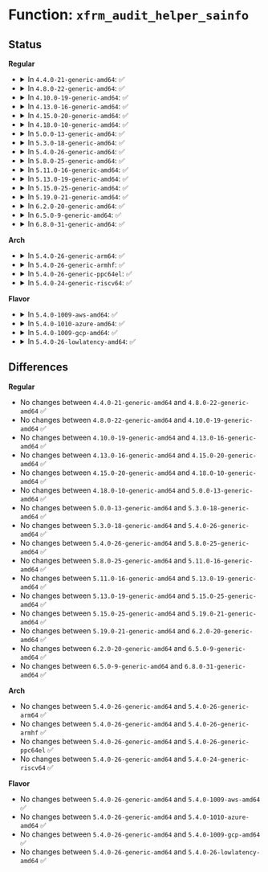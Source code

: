 # Function: <code>xfrm_audit_helper_sainfo</code>

## Status
<b>Regular</b>
<ul>
<li>
<details>
<summary>In <code>4.4.0-21-generic-amd64</code>: ✅</summary>

```c
void xfrm_audit_helper_sainfo(struct xfrm_state * x, struct audit_buffer * audit_buf)
```

```json
{
  "name": "xfrm_audit_helper_sainfo",
  "collision_type": "Unique Static",
  "inline_type": "No",
  "funcs": [
    {
      "addr": 18446744071586937760,
      "name": "xfrm_audit_helper_sainfo",
      "external": false,
      "loc": "net/xfrm/xfrm_state.c:2135",
      "file": "net/xfrm/xfrm_state.c",
      "inline": "seen, unknown",
      "caller_inline": [],
      "caller_func": [
        "net/xfrm/xfrm_state.c:xfrm_audit_state_delete",
        "net/xfrm/xfrm_state.c:xfrm_audit_state_add"
      ]
    }
  ],
  "symbols": [
    {
      "addr": 18446744071586937760,
      "name": "xfrm_audit_helper_sainfo",
      "section": ".text",
      "bind": "STB_LOCAL",
      "size": 166
    }
  ]
}
```
</details>
</li>
<li>
<details>
<summary>In <code>4.8.0-22-generic-amd64</code>: ✅</summary>

```c
void xfrm_audit_helper_sainfo(struct xfrm_state * x, struct audit_buffer * audit_buf)
```

```json
{
  "name": "xfrm_audit_helper_sainfo",
  "collision_type": "Unique Static",
  "inline_type": "No",
  "funcs": [
    {
      "addr": 18446744071587385024,
      "name": "xfrm_audit_helper_sainfo",
      "external": false,
      "loc": "net/xfrm/xfrm_state.c:2136",
      "file": "net/xfrm/xfrm_state.c",
      "inline": "seen, unknown",
      "caller_inline": [],
      "caller_func": [
        "net/xfrm/xfrm_state.c:xfrm_audit_state_delete",
        "net/xfrm/xfrm_state.c:xfrm_audit_state_add"
      ]
    }
  ],
  "symbols": [
    {
      "addr": 18446744071587385024,
      "name": "xfrm_audit_helper_sainfo",
      "section": ".text",
      "bind": "STB_LOCAL",
      "size": 166
    }
  ]
}
```
</details>
</li>
<li>
<details>
<summary>In <code>4.10.0-19-generic-amd64</code>: ✅</summary>

```c
void xfrm_audit_helper_sainfo(struct xfrm_state * x, struct audit_buffer * audit_buf)
```

```json
{
  "name": "xfrm_audit_helper_sainfo",
  "collision_type": "Unique Static",
  "inline_type": "No",
  "funcs": [
    {
      "addr": 18446744071587588128,
      "name": "xfrm_audit_helper_sainfo",
      "external": false,
      "loc": "net/xfrm/xfrm_state.c:2163",
      "file": "net/xfrm/xfrm_state.c",
      "inline": "seen, unknown",
      "caller_inline": [],
      "caller_func": [
        "net/xfrm/xfrm_state.c:xfrm_audit_state_delete",
        "net/xfrm/xfrm_state.c:xfrm_audit_state_add"
      ]
    }
  ],
  "symbols": [
    {
      "addr": 18446744071587588128,
      "name": "xfrm_audit_helper_sainfo",
      "section": ".text",
      "bind": "STB_LOCAL",
      "size": 166
    }
  ]
}
```
</details>
</li>
<li>
<details>
<summary>In <code>4.13.0-16-generic-amd64</code>: ✅</summary>

```c
void xfrm_audit_helper_sainfo(struct xfrm_state * x, struct audit_buffer * audit_buf)
```

```json
{
  "name": "xfrm_audit_helper_sainfo",
  "collision_type": "Unique Static",
  "inline_type": "No",
  "funcs": [
    {
      "addr": 18446744071587733824,
      "name": "xfrm_audit_helper_sainfo",
      "external": false,
      "loc": "net/xfrm/xfrm_state.c:2325",
      "file": "net/xfrm/xfrm_state.c",
      "inline": "seen, unknown",
      "caller_inline": [],
      "caller_func": [
        "net/xfrm/xfrm_state.c:xfrm_audit_state_delete",
        "net/xfrm/xfrm_state.c:xfrm_audit_state_add"
      ]
    }
  ],
  "symbols": [
    {
      "addr": 18446744071587733824,
      "name": "xfrm_audit_helper_sainfo",
      "section": ".text",
      "bind": "STB_LOCAL",
      "size": 166
    }
  ]
}
```
</details>
</li>
<li>
<details>
<summary>In <code>4.15.0-20-generic-amd64</code>: ✅</summary>

```c
void xfrm_audit_helper_sainfo(struct xfrm_state * x, struct audit_buffer * audit_buf)
```

```json
{
  "name": "xfrm_audit_helper_sainfo",
  "collision_type": "Unique Static",
  "inline_type": "No",
  "funcs": [
    {
      "addr": 18446744071588260976,
      "name": "xfrm_audit_helper_sainfo",
      "external": false,
      "loc": "net/xfrm/xfrm_state.c:2358",
      "file": "net/xfrm/xfrm_state.c",
      "inline": "seen, unknown",
      "caller_inline": [],
      "caller_func": [
        "net/xfrm/xfrm_state.c:xfrm_audit_state_delete",
        "net/xfrm/xfrm_state.c:xfrm_audit_state_add"
      ]
    }
  ],
  "symbols": [
    {
      "addr": 18446744071588260976,
      "name": "xfrm_audit_helper_sainfo",
      "section": ".text",
      "bind": "STB_LOCAL",
      "size": 166
    }
  ]
}
```
</details>
</li>
<li>
<details>
<summary>In <code>4.18.0-10-generic-amd64</code>: ✅</summary>

```c
void xfrm_audit_helper_sainfo(struct xfrm_state * x, struct audit_buffer * audit_buf)
```

```json
{
  "name": "xfrm_audit_helper_sainfo",
  "collision_type": "Unique Static",
  "inline_type": "No",
  "funcs": [
    {
      "addr": 18446744071588615328,
      "name": "xfrm_audit_helper_sainfo",
      "external": false,
      "loc": "net/xfrm/xfrm_state.c:2369",
      "file": "net/xfrm/xfrm_state.c",
      "inline": "seen, unknown",
      "caller_inline": [],
      "caller_func": [
        "net/xfrm/xfrm_state.c:xfrm_audit_state_delete",
        "net/xfrm/xfrm_state.c:xfrm_audit_state_add"
      ]
    }
  ],
  "symbols": [
    {
      "addr": 18446744071588615328,
      "name": "xfrm_audit_helper_sainfo",
      "section": ".text",
      "bind": "STB_LOCAL",
      "size": 166
    }
  ]
}
```
</details>
</li>
<li>
<details>
<summary>In <code>5.0.0-13-generic-amd64</code>: ✅</summary>

```c
void xfrm_audit_helper_sainfo(struct xfrm_state * x, struct audit_buffer * audit_buf)
```

```json
{
  "name": "xfrm_audit_helper_sainfo",
  "collision_type": "Unique Static",
  "inline_type": "No",
  "funcs": [
    {
      "addr": 18446744071588825488,
      "name": "xfrm_audit_helper_sainfo",
      "external": false,
      "loc": "net/xfrm/xfrm_state.c:2401",
      "file": "net/xfrm/xfrm_state.c",
      "inline": "seen, unknown",
      "caller_inline": [],
      "caller_func": [
        "net/xfrm/xfrm_state.c:xfrm_audit_state_delete",
        "net/xfrm/xfrm_state.c:xfrm_audit_state_add"
      ]
    }
  ],
  "symbols": [
    {
      "addr": 18446744071588825488,
      "name": "xfrm_audit_helper_sainfo",
      "section": ".text",
      "bind": "STB_LOCAL",
      "size": 166
    }
  ]
}
```
</details>
</li>
<li>
<details>
<summary>In <code>5.3.0-18-generic-amd64</code>: ✅</summary>

```c
void xfrm_audit_helper_sainfo(struct xfrm_state * x, struct audit_buffer * audit_buf)
```

```json
{
  "name": "xfrm_audit_helper_sainfo",
  "collision_type": "Unique Static",
  "inline_type": "No",
  "funcs": [
    {
      "addr": 18446744071589260032,
      "name": "xfrm_audit_helper_sainfo",
      "external": false,
      "loc": "net/xfrm/xfrm_state.c:2585",
      "file": "net/xfrm/xfrm_state.c",
      "inline": "seen, unknown",
      "caller_inline": [],
      "caller_func": [
        "net/xfrm/xfrm_state.c:xfrm_audit_state_delete",
        "net/xfrm/xfrm_state.c:xfrm_audit_state_add"
      ]
    }
  ],
  "symbols": [
    {
      "addr": 18446744071589260032,
      "name": "xfrm_audit_helper_sainfo",
      "section": ".text",
      "bind": "STB_LOCAL",
      "size": 166
    }
  ]
}
```
</details>
</li>
<li>
<details>
<summary>In <code>5.4.0-26-generic-amd64</code>: ✅</summary>

```c
void xfrm_audit_helper_sainfo(struct xfrm_state * x, struct audit_buffer * audit_buf)
```

```json
{
  "name": "xfrm_audit_helper_sainfo",
  "collision_type": "Unique Static",
  "inline_type": "No",
  "funcs": [
    {
      "addr": 18446744071589485024,
      "name": "xfrm_audit_helper_sainfo",
      "external": false,
      "loc": "net/xfrm/xfrm_state.c:2587",
      "file": "net/xfrm/xfrm_state.c",
      "inline": "seen, unknown",
      "caller_inline": [],
      "caller_func": [
        "net/xfrm/xfrm_state.c:xfrm_audit_state_delete",
        "net/xfrm/xfrm_state.c:xfrm_audit_state_add"
      ]
    }
  ],
  "symbols": [
    {
      "addr": 18446744071589485024,
      "name": "xfrm_audit_helper_sainfo",
      "section": ".text",
      "bind": "STB_LOCAL",
      "size": 166
    }
  ]
}
```
</details>
</li>
<li>
<details>
<summary>In <code>5.8.0-25-generic-amd64</code>: ✅</summary>

```c
void xfrm_audit_helper_sainfo(struct xfrm_state * x, struct audit_buffer * audit_buf)
```

```json
{
  "name": "xfrm_audit_helper_sainfo",
  "collision_type": "Unique Static",
  "inline_type": "No",
  "funcs": [
    {
      "addr": 18446744071590473648,
      "name": "xfrm_audit_helper_sainfo",
      "external": false,
      "loc": "net/xfrm/xfrm_state.c:2590",
      "file": "net/xfrm/xfrm_state.c",
      "inline": "seen, unknown",
      "caller_inline": [],
      "caller_func": [
        "net/xfrm/xfrm_state.c:xfrm_audit_state_delete",
        "net/xfrm/xfrm_state.c:xfrm_audit_state_add"
      ]
    }
  ],
  "symbols": [
    {
      "addr": 18446744071590473648,
      "name": "xfrm_audit_helper_sainfo",
      "section": ".text",
      "bind": "STB_LOCAL",
      "size": 166
    }
  ]
}
```
</details>
</li>
<li>
<details>
<summary>In <code>5.11.0-16-generic-amd64</code>: ✅</summary>

```c
void xfrm_audit_helper_sainfo(struct xfrm_state * x, struct audit_buffer * audit_buf)
```

```json
{
  "name": "xfrm_audit_helper_sainfo",
  "collision_type": "Unique Static",
  "inline_type": "No",
  "funcs": [
    {
      "addr": 18446744071590531968,
      "name": "xfrm_audit_helper_sainfo",
      "external": false,
      "loc": "net/xfrm/xfrm_state.c:2699",
      "file": "net/xfrm/xfrm_state.c",
      "inline": "seen, unknown",
      "caller_inline": [],
      "caller_func": [
        "net/xfrm/xfrm_state.c:xfrm_audit_state_delete",
        "net/xfrm/xfrm_state.c:xfrm_audit_state_add"
      ]
    }
  ],
  "symbols": [
    {
      "addr": 18446744071590531968,
      "name": "xfrm_audit_helper_sainfo",
      "section": ".text",
      "bind": "STB_LOCAL",
      "size": 166
    }
  ]
}
```
</details>
</li>
<li>
<details>
<summary>In <code>5.13.0-19-generic-amd64</code>: ✅</summary>

```c
void xfrm_audit_helper_sainfo(struct xfrm_state * x, struct audit_buffer * audit_buf)
```

```json
{
  "name": "xfrm_audit_helper_sainfo",
  "collision_type": "Unique Static",
  "inline_type": "No",
  "funcs": [
    {
      "addr": 18446744071590457248,
      "name": "xfrm_audit_helper_sainfo",
      "external": false,
      "loc": "net/xfrm/xfrm_state.c:2710",
      "file": "net/xfrm/xfrm_state.c",
      "inline": "seen, unknown",
      "caller_inline": [],
      "caller_func": [
        "net/xfrm/xfrm_state.c:xfrm_audit_state_delete",
        "net/xfrm/xfrm_state.c:xfrm_audit_state_add"
      ]
    }
  ],
  "symbols": [
    {
      "addr": 18446744071590457248,
      "name": "xfrm_audit_helper_sainfo",
      "section": ".text",
      "bind": "STB_LOCAL",
      "size": 166
    }
  ]
}
```
</details>
</li>
<li>
<details>
<summary>In <code>5.15.0-25-generic-amd64</code>: ✅</summary>

```c
void xfrm_audit_helper_sainfo(struct xfrm_state * x, struct audit_buffer * audit_buf)
```

```json
{
  "name": "xfrm_audit_helper_sainfo",
  "collision_type": "Unique Static",
  "inline_type": "No",
  "funcs": [
    {
      "addr": 18446744071591259808,
      "name": "xfrm_audit_helper_sainfo",
      "external": false,
      "loc": "net/xfrm/xfrm_state.c:2767",
      "file": "net/xfrm/xfrm_state.c",
      "inline": "seen, unknown",
      "caller_inline": [],
      "caller_func": [
        "net/xfrm/xfrm_state.c:xfrm_audit_state_delete",
        "net/xfrm/xfrm_state.c:xfrm_audit_state_add"
      ]
    }
  ],
  "symbols": [
    {
      "addr": 18446744071591259808,
      "name": "xfrm_audit_helper_sainfo",
      "section": ".text",
      "bind": "STB_LOCAL",
      "size": 166
    }
  ]
}
```
</details>
</li>
<li>
<details>
<summary>In <code>5.19.0-21-generic-amd64</code>: ✅</summary>

```c
void xfrm_audit_helper_sainfo(struct xfrm_state * x, struct audit_buffer * audit_buf)
```

```json
{
  "name": "xfrm_audit_helper_sainfo",
  "collision_type": "Unique Static",
  "inline_type": "No",
  "funcs": [
    {
      "addr": 18446744071592924576,
      "name": "xfrm_audit_helper_sainfo",
      "external": false,
      "loc": "net/xfrm/xfrm_state.c:2769",
      "file": "net/xfrm/xfrm_state.c",
      "inline": "seen, unknown",
      "caller_inline": [],
      "caller_func": [
        "net/xfrm/xfrm_state.c:xfrm_audit_state_delete",
        "net/xfrm/xfrm_state.c:xfrm_audit_state_add"
      ]
    }
  ],
  "symbols": [
    {
      "addr": 18446744071592924576,
      "name": "xfrm_audit_helper_sainfo",
      "section": ".text",
      "bind": "STB_LOCAL",
      "size": 183
    }
  ]
}
```
</details>
</li>
<li>
<details>
<summary>In <code>6.2.0-20-generic-amd64</code>: ✅</summary>

```c
void xfrm_audit_helper_sainfo(struct xfrm_state * x, struct audit_buffer * audit_buf)
```

```json
{
  "name": "xfrm_audit_helper_sainfo",
  "collision_type": "Unique Static",
  "inline_type": "No",
  "funcs": [
    {
      "addr": 18446744071594806096,
      "name": "xfrm_audit_helper_sainfo",
      "external": false,
      "loc": "net/xfrm/xfrm_state.c:2945",
      "file": "net/xfrm/xfrm_state.c",
      "inline": "seen, unknown",
      "caller_inline": [],
      "caller_func": [
        "net/xfrm/xfrm_state.c:xfrm_audit_state_delete",
        "net/xfrm/xfrm_state.c:xfrm_audit_state_add"
      ]
    }
  ],
  "symbols": [
    {
      "addr": 18446744071594806096,
      "name": "xfrm_audit_helper_sainfo",
      "section": ".text",
      "bind": "STB_LOCAL",
      "size": 183
    }
  ]
}
```
</details>
</li>
<li>
<details>
<summary>In <code>6.5.0-9-generic-amd64</code>: ✅</summary>

```c
void xfrm_audit_helper_sainfo(struct xfrm_state * x, struct audit_buffer * audit_buf)
```

```json
{
  "name": "xfrm_audit_helper_sainfo",
  "collision_type": "Unique Static",
  "inline_type": "No",
  "funcs": [
    {
      "addr": 18446744071595197760,
      "name": "xfrm_audit_helper_sainfo",
      "external": false,
      "loc": "net/xfrm/xfrm_state.c:2937",
      "file": "net/xfrm/xfrm_state.c",
      "inline": "seen, unknown",
      "caller_inline": [],
      "caller_func": [
        "net/xfrm/xfrm_state.c:xfrm_audit_state_delete",
        "net/xfrm/xfrm_state.c:xfrm_audit_state_add"
      ]
    }
  ],
  "symbols": [
    {
      "addr": 18446744071595197760,
      "name": "xfrm_audit_helper_sainfo",
      "section": ".text",
      "bind": "STB_LOCAL",
      "size": 185
    }
  ]
}
```
</details>
</li>
<li>
<details>
<summary>In <code>6.8.0-31-generic-amd64</code>: ✅</summary>

```c
void xfrm_audit_helper_sainfo(struct xfrm_state * x, struct audit_buffer * audit_buf)
```

```json
{
  "name": "xfrm_audit_helper_sainfo",
  "collision_type": "Unique Static",
  "inline_type": "No",
  "funcs": [
    {
      "addr": 18446744071596038320,
      "name": "xfrm_audit_helper_sainfo",
      "external": false,
      "loc": "net/xfrm/xfrm_state.c:2937",
      "file": "net/xfrm/xfrm_state.c",
      "inline": "seen, unknown",
      "caller_inline": [],
      "caller_func": [
        "net/xfrm/xfrm_state.c:xfrm_audit_state_delete",
        "net/xfrm/xfrm_state.c:xfrm_audit_state_add"
      ]
    }
  ],
  "symbols": [
    {
      "addr": 18446744071596038320,
      "name": "xfrm_audit_helper_sainfo",
      "section": ".text",
      "bind": "STB_LOCAL",
      "size": 185
    }
  ]
}
```
</details>
</li>
</ul>
<b>Arch</b>
<ul>
<li>
<details>
<summary>In <code>5.4.0-26-generic-arm64</code>: ✅</summary>

```c
void xfrm_audit_helper_sainfo(struct xfrm_state * x, struct audit_buffer * audit_buf)
```

```json
{
  "name": "xfrm_audit_helper_sainfo",
  "collision_type": "Unique Static",
  "inline_type": "No",
  "funcs": [
    {
      "addr": 18446603336503144048,
      "name": "xfrm_audit_helper_sainfo",
      "external": false,
      "loc": "net/xfrm/xfrm_state.c:2587",
      "file": "net/xfrm/xfrm_state.c",
      "inline": "seen, unknown",
      "caller_inline": [],
      "caller_func": [
        "net/xfrm/xfrm_state.c:xfrm_audit_state_delete",
        "net/xfrm/xfrm_state.c:xfrm_audit_state_add"
      ]
    }
  ],
  "symbols": [
    {
      "addr": 18446603336503144048,
      "name": "xfrm_audit_helper_sainfo",
      "section": ".text",
      "bind": "STB_LOCAL",
      "size": 184
    }
  ]
}
```
</details>
</li>
<li>
<details>
<summary>In <code>5.4.0-26-generic-armhf</code>: ✅</summary>

```c
void xfrm_audit_helper_sainfo(struct xfrm_state * x, struct audit_buffer * audit_buf)
```

```json
{
  "name": "xfrm_audit_helper_sainfo",
  "collision_type": "Unique Static",
  "inline_type": "No",
  "funcs": [
    {
      "addr": 3235825196,
      "name": "xfrm_audit_helper_sainfo",
      "external": false,
      "loc": "net/xfrm/xfrm_state.c:2587",
      "file": "net/xfrm/xfrm_state.c",
      "inline": "seen, unknown",
      "caller_inline": [],
      "caller_func": [
        "net/xfrm/xfrm_state.c:xfrm_audit_state_delete",
        "net/xfrm/xfrm_state.c:xfrm_audit_state_add"
      ]
    }
  ],
  "symbols": [
    {
      "addr": 3235825196,
      "name": "xfrm_audit_helper_sainfo",
      "section": ".text",
      "bind": "STB_LOCAL",
      "size": 188
    }
  ]
}
```
</details>
</li>
<li>
<details>
<summary>In <code>5.4.0-26-generic-ppc64el</code>: ✅</summary>

```c
void xfrm_audit_helper_sainfo(struct xfrm_state * x, struct audit_buffer * audit_buf)
```

```json
{
  "name": "xfrm_audit_helper_sainfo",
  "collision_type": "Unique Static",
  "inline_type": "No",
  "funcs": [
    {
      "addr": 13835058055296869072,
      "name": "xfrm_audit_helper_sainfo",
      "external": false,
      "loc": "net/xfrm/xfrm_state.c:2587",
      "file": "net/xfrm/xfrm_state.c",
      "inline": "seen, unknown",
      "caller_inline": [],
      "caller_func": [
        "net/xfrm/xfrm_state.c:xfrm_audit_state_delete",
        "net/xfrm/xfrm_state.c:xfrm_audit_state_add"
      ]
    }
  ],
  "symbols": [
    {
      "addr": 13835058055296869072,
      "name": "xfrm_audit_helper_sainfo",
      "section": ".text",
      "bind": "STB_LOCAL",
      "size": 288
    }
  ]
}
```
</details>
</li>
<li>
<details>
<summary>In <code>5.4.0-24-generic-riscv64</code>: ✅</summary>

```c
void xfrm_audit_helper_sainfo(struct xfrm_state * x, struct audit_buffer * audit_buf)
```

```json
{
  "name": "xfrm_audit_helper_sainfo",
  "collision_type": "Unique Static",
  "inline_type": "No",
  "funcs": [
    {
      "addr": 18446743936279189312,
      "name": "xfrm_audit_helper_sainfo",
      "external": false,
      "loc": "net/xfrm/xfrm_state.c:2587",
      "file": "net/xfrm/xfrm_state.c",
      "inline": "seen, unknown",
      "caller_inline": [],
      "caller_func": [
        "net/xfrm/xfrm_state.c:xfrm_audit_state_delete",
        "net/xfrm/xfrm_state.c:xfrm_audit_state_add"
      ]
    }
  ],
  "symbols": [
    {
      "addr": 18446743936279189312,
      "name": "xfrm_audit_helper_sainfo",
      "section": ".text",
      "bind": "STB_LOCAL",
      "size": 212
    }
  ]
}
```
</details>
</li>
</ul>
<b>Flavor</b>
<ul>
<li>
<details>
<summary>In <code>5.4.0-1009-aws-amd64</code>: ✅</summary>

```c
void xfrm_audit_helper_sainfo(struct xfrm_state * x, struct audit_buffer * audit_buf)
```

```json
{
  "name": "xfrm_audit_helper_sainfo",
  "collision_type": "Unique Static",
  "inline_type": "No",
  "funcs": [
    {
      "addr": 18446744071589089392,
      "name": "xfrm_audit_helper_sainfo",
      "external": false,
      "loc": "net/xfrm/xfrm_state.c:2587",
      "file": "net/xfrm/xfrm_state.c",
      "inline": "seen, unknown",
      "caller_inline": [],
      "caller_func": [
        "net/xfrm/xfrm_state.c:xfrm_audit_state_delete",
        "net/xfrm/xfrm_state.c:xfrm_audit_state_add"
      ]
    }
  ],
  "symbols": [
    {
      "addr": 18446744071589089392,
      "name": "xfrm_audit_helper_sainfo",
      "section": ".text",
      "bind": "STB_LOCAL",
      "size": 166
    }
  ]
}
```
</details>
</li>
<li>
<details>
<summary>In <code>5.4.0-1010-azure-amd64</code>: ✅</summary>

```c
void xfrm_audit_helper_sainfo(struct xfrm_state * x, struct audit_buffer * audit_buf)
```

```json
{
  "name": "xfrm_audit_helper_sainfo",
  "collision_type": "Unique Static",
  "inline_type": "No",
  "funcs": [
    {
      "addr": 18446744071588814432,
      "name": "xfrm_audit_helper_sainfo",
      "external": false,
      "loc": "net/xfrm/xfrm_state.c:2587",
      "file": "net/xfrm/xfrm_state.c",
      "inline": "seen, unknown",
      "caller_inline": [],
      "caller_func": [
        "net/xfrm/xfrm_state.c:xfrm_audit_state_delete",
        "net/xfrm/xfrm_state.c:xfrm_audit_state_add"
      ]
    }
  ],
  "symbols": [
    {
      "addr": 18446744071588814432,
      "name": "xfrm_audit_helper_sainfo",
      "section": ".text",
      "bind": "STB_LOCAL",
      "size": 166
    }
  ]
}
```
</details>
</li>
<li>
<details>
<summary>In <code>5.4.0-1009-gcp-amd64</code>: ✅</summary>

```c
void xfrm_audit_helper_sainfo(struct xfrm_state * x, struct audit_buffer * audit_buf)
```

```json
{
  "name": "xfrm_audit_helper_sainfo",
  "collision_type": "Unique Static",
  "inline_type": "No",
  "funcs": [
    {
      "addr": 18446744071589526256,
      "name": "xfrm_audit_helper_sainfo",
      "external": false,
      "loc": "net/xfrm/xfrm_state.c:2587",
      "file": "net/xfrm/xfrm_state.c",
      "inline": "seen, unknown",
      "caller_inline": [],
      "caller_func": [
        "net/xfrm/xfrm_state.c:xfrm_audit_state_delete",
        "net/xfrm/xfrm_state.c:xfrm_audit_state_add"
      ]
    }
  ],
  "symbols": [
    {
      "addr": 18446744071589526256,
      "name": "xfrm_audit_helper_sainfo",
      "section": ".text",
      "bind": "STB_LOCAL",
      "size": 166
    }
  ]
}
```
</details>
</li>
<li>
<details>
<summary>In <code>5.4.0-26-lowlatency-amd64</code>: ✅</summary>

```c
void xfrm_audit_helper_sainfo(struct xfrm_state * x, struct audit_buffer * audit_buf)
```

```json
{
  "name": "xfrm_audit_helper_sainfo",
  "collision_type": "Unique Static",
  "inline_type": "No",
  "funcs": [
    {
      "addr": 18446744071589573776,
      "name": "xfrm_audit_helper_sainfo",
      "external": false,
      "loc": "net/xfrm/xfrm_state.c:2587",
      "file": "net/xfrm/xfrm_state.c",
      "inline": "seen, unknown",
      "caller_inline": [],
      "caller_func": [
        "net/xfrm/xfrm_state.c:xfrm_audit_state_delete",
        "net/xfrm/xfrm_state.c:xfrm_audit_state_add"
      ]
    }
  ],
  "symbols": [
    {
      "addr": 18446744071589573776,
      "name": "xfrm_audit_helper_sainfo",
      "section": ".text",
      "bind": "STB_LOCAL",
      "size": 166
    }
  ]
}
```
</details>
</li>
</ul>

## Differences
<b>Regular</b>
<ul>
<li>
No changes between <code>4.4.0-21-generic-amd64</code> and <code>4.8.0-22-generic-amd64</code> ✅
</li>
<li>
No changes between <code>4.8.0-22-generic-amd64</code> and <code>4.10.0-19-generic-amd64</code> ✅
</li>
<li>
No changes between <code>4.10.0-19-generic-amd64</code> and <code>4.13.0-16-generic-amd64</code> ✅
</li>
<li>
No changes between <code>4.13.0-16-generic-amd64</code> and <code>4.15.0-20-generic-amd64</code> ✅
</li>
<li>
No changes between <code>4.15.0-20-generic-amd64</code> and <code>4.18.0-10-generic-amd64</code> ✅
</li>
<li>
No changes between <code>4.18.0-10-generic-amd64</code> and <code>5.0.0-13-generic-amd64</code> ✅
</li>
<li>
No changes between <code>5.0.0-13-generic-amd64</code> and <code>5.3.0-18-generic-amd64</code> ✅
</li>
<li>
No changes between <code>5.3.0-18-generic-amd64</code> and <code>5.4.0-26-generic-amd64</code> ✅
</li>
<li>
No changes between <code>5.4.0-26-generic-amd64</code> and <code>5.8.0-25-generic-amd64</code> ✅
</li>
<li>
No changes between <code>5.8.0-25-generic-amd64</code> and <code>5.11.0-16-generic-amd64</code> ✅
</li>
<li>
No changes between <code>5.11.0-16-generic-amd64</code> and <code>5.13.0-19-generic-amd64</code> ✅
</li>
<li>
No changes between <code>5.13.0-19-generic-amd64</code> and <code>5.15.0-25-generic-amd64</code> ✅
</li>
<li>
No changes between <code>5.15.0-25-generic-amd64</code> and <code>5.19.0-21-generic-amd64</code> ✅
</li>
<li>
No changes between <code>5.19.0-21-generic-amd64</code> and <code>6.2.0-20-generic-amd64</code> ✅
</li>
<li>
No changes between <code>6.2.0-20-generic-amd64</code> and <code>6.5.0-9-generic-amd64</code> ✅
</li>
<li>
No changes between <code>6.5.0-9-generic-amd64</code> and <code>6.8.0-31-generic-amd64</code> ✅
</li>
</ul>
<b>Arch</b>
<ul>
<li>
No changes between <code>5.4.0-26-generic-amd64</code> and <code>5.4.0-26-generic-arm64</code> ✅
</li>
<li>
No changes between <code>5.4.0-26-generic-amd64</code> and <code>5.4.0-26-generic-armhf</code> ✅
</li>
<li>
No changes between <code>5.4.0-26-generic-amd64</code> and <code>5.4.0-26-generic-ppc64el</code> ✅
</li>
<li>
No changes between <code>5.4.0-26-generic-amd64</code> and <code>5.4.0-24-generic-riscv64</code> ✅
</li>
</ul>
<b>Flavor</b>
<ul>
<li>
No changes between <code>5.4.0-26-generic-amd64</code> and <code>5.4.0-1009-aws-amd64</code> ✅
</li>
<li>
No changes between <code>5.4.0-26-generic-amd64</code> and <code>5.4.0-1010-azure-amd64</code> ✅
</li>
<li>
No changes between <code>5.4.0-26-generic-amd64</code> and <code>5.4.0-1009-gcp-amd64</code> ✅
</li>
<li>
No changes between <code>5.4.0-26-generic-amd64</code> and <code>5.4.0-26-lowlatency-amd64</code> ✅
</li>
</ul>
